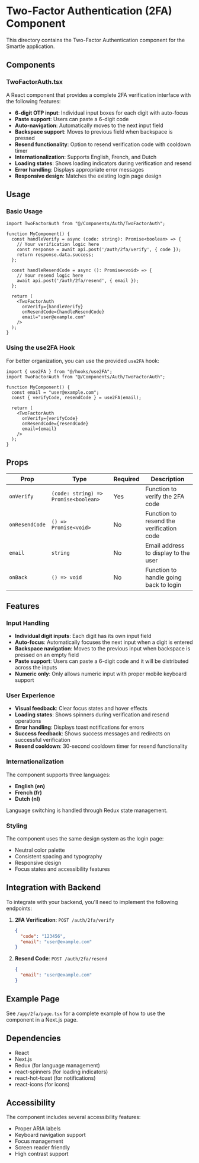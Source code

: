 # Two-Factor Authentication (2FA) Component

This directory contains the Two-Factor Authentication component for the Smartle application.

## Components

### TwoFactorAuth.tsx

A React component that provides a complete 2FA verification interface with the following features:

- **6-digit OTP input**: Individual input boxes for each digit with auto-focus
- **Paste support**: Users can paste a 6-digit code
- **Auto-navigation**: Automatically moves to the next input field
- **Backspace support**: Moves to previous field when backspace is pressed
- **Resend functionality**: Option to resend verification code with cooldown timer
- **Internationalization**: Supports English, French, and Dutch
- **Loading states**: Shows loading indicators during verification and resend
- **Error handling**: Displays appropriate error messages
- **Responsive design**: Matches the existing login page design

## Usage

### Basic Usage

```tsx
import TwoFactorAuth from "@/Components/Auth/TwoFactorAuth";

function MyComponent() {
  const handleVerify = async (code: string): Promise<boolean> => {
    // Your verification logic here
    const response = await api.post('/auth/2fa/verify', { code });
    return response.data.success;
  };

  const handleResendCode = async (): Promise<void> => {
    // Your resend logic here
    await api.post('/auth/2fa/resend', { email });
  };

  return (
    <TwoFactorAuth
      onVerify={handleVerify}
      onResendCode={handleResendCode}
      email="user@example.com"
    />
  );
}
```

### Using the use2FA Hook

For better organization, you can use the provided `use2FA` hook:

```tsx
import { use2FA } from "@/hooks/use2FA";
import TwoFactorAuth from "@/Components/Auth/TwoFactorAuth";

function MyComponent() {
  const email = "user@example.com";
  const { verifyCode, resendCode } = use2FA(email);

  return (
    <TwoFactorAuth
      onVerify={verifyCode}
      onResendCode={resendCode}
      email={email}
    />
  );
}
```

## Props

| Prop | Type | Required | Description |
|------|------|----------|-------------|
| `onVerify` | `(code: string) => Promise<boolean>` | Yes | Function to verify the 2FA code |
| `onResendCode` | `() => Promise<void>` | No | Function to resend the verification code |
| `email` | `string` | No | Email address to display to the user |
| `onBack` | `() => void` | No | Function to handle going back to login |

## Features

### Input Handling
- **Individual digit inputs**: Each digit has its own input field
- **Auto-focus**: Automatically focuses the next input when a digit is entered
- **Backspace navigation**: Moves to the previous input when backspace is pressed on an empty field
- **Paste support**: Users can paste a 6-digit code and it will be distributed across the inputs
- **Numeric only**: Only allows numeric input with proper mobile keyboard support

### User Experience
- **Visual feedback**: Clear focus states and hover effects
- **Loading states**: Shows spinners during verification and resend operations
- **Error handling**: Displays toast notifications for errors
- **Success feedback**: Shows success messages and redirects on successful verification
- **Resend cooldown**: 30-second cooldown timer for resend functionality

### Internationalization
The component supports three languages:
- **English (en)**
- **French (fr)**
- **Dutch (nl)**

Language switching is handled through Redux state management.

### Styling
The component uses the same design system as the login page:
- Neutral color palette
- Consistent spacing and typography
- Responsive design
- Focus states and accessibility features

## Integration with Backend

To integrate with your backend, you'll need to implement the following endpoints:

1. **2FA Verification**: `POST /auth/2fa/verify`
   ```json
   {
     "code": "123456",
     "email": "user@example.com"
   }
   ```

2. **Resend Code**: `POST /auth/2fa/resend`
   ```json
   {
     "email": "user@example.com"
   }
   ```

## Example Page

See `/app/2fa/page.tsx` for a complete example of how to use the component in a Next.js page.

## Dependencies

- React
- Next.js
- Redux (for language management)
- react-spinners (for loading indicators)
- react-hot-toast (for notifications)
- react-icons (for icons)

## Accessibility

The component includes several accessibility features:
- Proper ARIA labels
- Keyboard navigation support
- Focus management
- Screen reader friendly
- High contrast support 